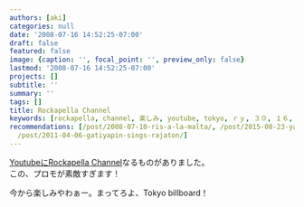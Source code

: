 ```yaml
---
authors: [aki]
categories: null
date: '2008-07-16 14:52:25-07:00'
draft: false
featured: false
image: {caption: '', focal_point: '', preview_only: false}
lastmod: '2008-07-16 14:52:25-07:00'
projects: []
subtitle: ''
summary: ''
tags: []
title: Rockapella Channel
keywords: [rockapella, channel, 楽しみ, youtube, tokyo, ｒｙ, ３０, １６, １０, 黒板]
recommendations: [/post/2008-07-10-ris-a-la-malta/, /post/2015-08-23-yapc-asia-tokyo-2015can-jia-sitekita-number-yapcasia/,
  /post/2011-04-06-gatiyapin-sings-rajaton/]
---
```


[YoutubeにRockapella Channel](http://jp.youtube.com/user/RockapellaDotCom)なるものがありました。  
この、プロモが素敵すぎます！  
  
今から楽しみやわぁー。まってろよ、Tokyo billboard！